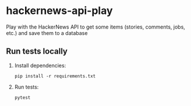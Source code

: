 # hackernews-api-play

Play with the HackerNews API to get some items (stories, comments, jobs, etc.) and save them to a database

## Run tests locally

1. Install dependencies:

    `pip install -r requirements.txt`
   
2. Run tests:

    `pytest`
